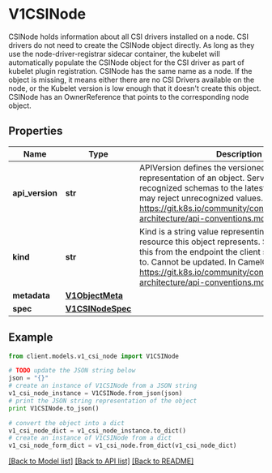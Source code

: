 # V1CSINode

CSINode holds information about all CSI drivers installed on a node. CSI drivers do not need to create the CSINode object directly. As long as they use the node-driver-registrar sidecar container, the kubelet will automatically populate the CSINode object for the CSI driver as part of kubelet plugin registration. CSINode has the same name as a node. If the object is missing, it means either there are no CSI Drivers available on the node, or the Kubelet version is low enough that it doesn't create this object. CSINode has an OwnerReference that points to the corresponding node object.

## Properties
Name | Type | Description | Notes
------------ | ------------- | ------------- | -------------
**api_version** | **str** | APIVersion defines the versioned schema of this representation of an object. Servers should convert recognized schemas to the latest internal value, and may reject unrecognized values. More info: https://git.k8s.io/community/contributors/devel/sig-architecture/api-conventions.md#resources | [optional] 
**kind** | **str** | Kind is a string value representing the REST resource this object represents. Servers may infer this from the endpoint the client submits requests to. Cannot be updated. In CamelCase. More info: https://git.k8s.io/community/contributors/devel/sig-architecture/api-conventions.md#types-kinds | [optional] 
**metadata** | [**V1ObjectMeta**](V1ObjectMeta.md) |  | [optional] 
**spec** | [**V1CSINodeSpec**](V1CSINodeSpec.md) |  | 

## Example

```python
from client.models.v1_csi_node import V1CSINode

# TODO update the JSON string below
json = "{}"
# create an instance of V1CSINode from a JSON string
v1_csi_node_instance = V1CSINode.from_json(json)
# print the JSON string representation of the object
print V1CSINode.to_json()

# convert the object into a dict
v1_csi_node_dict = v1_csi_node_instance.to_dict()
# create an instance of V1CSINode from a dict
v1_csi_node_form_dict = v1_csi_node.from_dict(v1_csi_node_dict)
```
[[Back to Model list]](../README.md#documentation-for-models) [[Back to API list]](../README.md#documentation-for-api-endpoints) [[Back to README]](../README.md)


